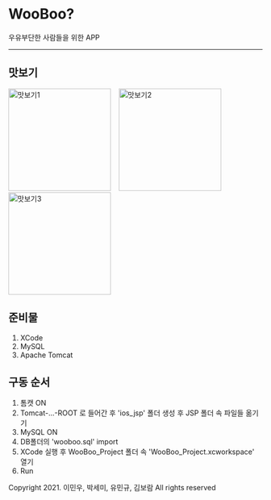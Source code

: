 # WooBoo?
우유부단한 사람들을 위한 APP



---
## 맛보기
<img width="203" alt="맛보기1" src="https://user-images.githubusercontent.com/74579455/110283877-24d44080-8024-11eb-8c82-21a629389722.png"/> &nbsp;&nbsp;  <img width="203" alt="맛보기2" src="https://user-images.githubusercontent.com/74579455/110283883-27cf3100-8024-11eb-9db2-35e9b02418d0.png"/> &nbsp;&nbsp; <img width="203" alt="맛보기3" src="https://user-images.githubusercontent.com/74579455/110283888-2b62b800-8024-11eb-9d3b-3b898f906c30.png">

## 준비물
1. XCode
2. MySQL
3. Apache Tomcat

## 구동 순서
1. 톰캣 ON
2. Tomcat-...-ROOT 로 들어간 후 'ios_jsp' 폴더 생성 후 JSP 폴더 속 파일들 옮기기
3. MySQL ON
4. DB폴더의 'wooboo.sql' import
5. XCode 실행 후 WooBoo_Project 폴더 속 'WooBoo_Project.xcworkspace' 열기
6. Run


Copyright 2021. 이민우, 박세미, 유민규, 김보람 All rights reserved



